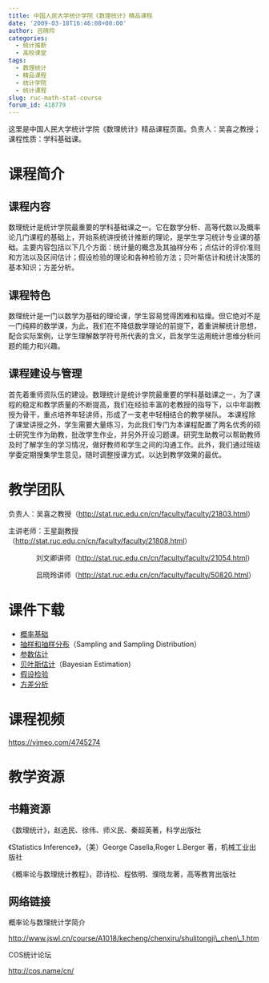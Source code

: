 ```yaml
---
title: 中国人民大学统计学院《数理统计》精品课程
date: '2009-03-18T16:46:08+00:00'
author: 吕晓玲
categories:
  - 统计推断
  - 高校课堂
tags:
  - 数理统计
  - 精品课程
  - 统计学院
  - 统计课程
slug: ruc-math-stat-course
forum_id: 418779
---
```


这里是中国人民大学统计学院《数理统计》精品课程页面。负责人：吴喜之教授；课程性质：学科基础课。

# 课程简介

## 课程内容

数理统计是统计学院最重要的学科基础课之一。它在数学分析、高等代数以及概率论几门课程的基础上，开始系统讲授统计推断的理论，是学生学习统计专业课的基础。主要内容包括以下几个方面：统计量的概念及其抽样分布；点估计的评价准则和方法以及区间估计；假设检验的理论和各种检验方法；贝叶斯估计和统计决策的基本知识；方差分析。
<!--more-->

## 课程特色

数理统计是一门以数学为基础的理论课，学生容易觉得困难和枯燥。但它绝对不是一门纯粹的数学课，为此，我们在不降低数学理论的前提下，着重讲解统计思想，配合实际案例，让学生理解数学符号所代表的含义，启发学生运用统计思维分析问题的能力和兴趣。

## 课程建设与管理

首先着重师资队伍的建设。数理统计是统计学院最重要的学科基础课之一，为了课程的稳定和教学质量的不断提高，我们在经验丰富的老教授的指导下，以中年副教授为骨干，重点培养年轻讲师，形成了一支老中轻相结合的教学梯队。 本课程除了课堂讲授之外，学生需要大量练习，为此我们专门为本课程配置了两名优秀的硕士研究生作为助教，批改学生作业，并另外开设习题课。研究生助教可以帮助教师及时了解学生的学习情况，做好教师和学生之间的沟通工作。此外，我们通过班级学委定期搜集学生意见，随时调整授课方式，以达到教学效果的最优。

# 教学团队

负责人：吴喜之教授（<http://stat.ruc.edu.cn/cn/faculty/faculty/21803.html>）

主讲老师：王星副教授（<http://stat.ruc.edu.cn/cn/faculty/faculty/21808.html>）

              刘文卿讲师（<http://stat.ruc.edu.cn/cn/faculty/faculty/21054.html>）

              吕晓玲讲师（<http://stat.ruc.edu.cn/cn/faculty/faculty/50820.html>）

# 课件下载

* [概率基础](https://uploads.cosx.org/2009/06/Probability.ppt)
* [抽样和抽样分布](https://uploads.cosx.org/2009/06/Sampling_dist.ppt)（Sampling and Sampling Distribution）
* [参数估计](https://uploads.cosx.org/2009/06/Parameter_est.ppt)
* [贝叶斯估计](https://uploads.cosx.org/2009/06/Bayes.ppt)（Bayesian Estimation)
* [假设检验](https://uploads.cosx.org/2009/06/Hypothesis_test.ppt)
* [方差分析](https://uploads.cosx.org/2009/06/ANOVA.ppt)

# 课程视频

<https://vimeo.com/4745274>

# 教学资源

## 书籍资源

《数理统计》，赵选民、徐伟、师义民、秦超英著，科学出版社

《Statistics Inference》，（美）George Casella,Roger L.Berger 著，机械工业出版社

《概率论与数理统计教程》，茆诗松、程依明、濮晓龙著，高等教育出版社

## 网络链接

概率论与数理统计学简介

<http://www.jswl.cn/course/A1018/kecheng/chenxiru/shulitongji\_chen\_1.htm>

COS统计论坛

<http://cos.name/cn/>
